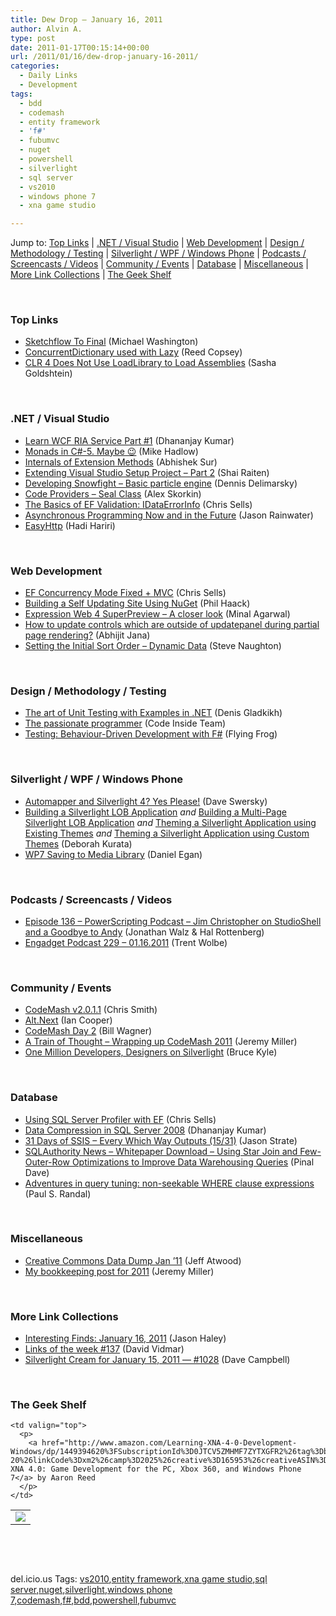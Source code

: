 ```yaml
---
title: Dew Drop – January 16, 2011
author: Alvin A.
type: post
date: 2011-01-17T00:15:14+00:00
url: /2011/01/16/dew-drop-january-16-2011/
categories:
  - Daily Links
  - Development
tags:
  - bdd
  - codemash
  - entity framework
  - 'f#'
  - fubumvc
  - nuget
  - powershell
  - silverlight
  - sql server
  - vs2010
  - windows phone 7
  - xna game studio

---
```

Jump to: [Top Links][1] | [.NET / Visual Studio][2] | [Web Development][3] | [Design / Methodology / Testing][4] | [Silverlight / WPF / Windows Phone][5] | [Podcasts / Screencasts / Videos][6] | [Community / Events][7] | [Database][8] | [Miscellaneous][9] | [More Link Collections][10] | [The Geek Shelf][11] 

&#160;

### <a name="top"></a>Top Links

  * [Sketchflow To Final][12] (Michael Washington)
  * [ConcurrentDictionary used with Lazy][13] (Reed Copsey)
  * [CLR 4 Does Not Use LoadLibrary to Load Assemblies][14] (Sasha Goldshtein)

&#160;

### <a name="dotnet"></a>.NET / Visual Studio

  * [Learn WCF RIA Service Part #1][15] (Dhananjay Kumar)
  * [Monads in C#-5. Maybe 😉][16] (Mike Hadlow)
  * [Internals of Extension Methods][17] (Abhishek Sur)
  * [Extending Visual Studio Setup Project – Part 2][18] (Shai Raiten)
  * [Developing Snowfight – Basic particle engine][19] (Dennis Delimarsky)
  * [Code Providers – Seal Class][20] (Alex Skorkin)
  * [The Basics of EF Validation: IDataErrorInfo][21] (Chris Sells)
  * [Asynchronous Programming Now and in the Future][22] (Jason Rainwater)
  * [EasyHttp][23] (Hadi Hariri)

&#160;

### <a name="web"></a>Web Development

  * [EF Concurrency Mode Fixed + MVC][24] (Chris Sells)
  * [Building a Self Updating Site Using NuGet][25] (Phil Haack)
  * [Expression Web 4 SuperPreview – A closer look][26] (Minal Agarwal)
  * [How to update controls which are outside of updatepanel during partial page rendering?][27] (Abhijit Jana)
  * [Setting the Initial Sort Order – Dynamic Data][28] (Steve Naughton)

&#160;

### <a name="design"></a>Design / Methodology / Testing

  * [The art of Unit Testing with Examples in .NET][29] (Denis Gladkikh)
  * [The passionate programmer][30] (Code Inside Team)
  * [Testing: Behaviour-Driven Development with F#][31] (Flying Frog)

&#160;

### <a name="silverlight"></a>Silverlight / WPF / Windows Phone

  * [Automapper and Silverlight 4? Yes Please!][32] (Dave Swersky)
  * [Building a Silverlight LOB Application][33] _and_ [Building a Multi-Page Silverlight LOB Application][34] _and_ [Theming a Silverlight Application using Existing Themes][35] _and_ [Theming a Silverlight Application using Custom Themes][36] (Deborah Kurata)
  * [WP7 Saving to Media Library][37] (Daniel Egan)

&#160;

### <a name="podcasts"></a>Podcasts / Screencasts / Videos

  * [Episode 136 &#8211; PowerScripting Podcast &#8211; Jim Christopher on StudioShell and a Goodbye to Andy][38] (Jonathan Walz & Hal Rottenberg)
  * [Engadget Podcast 229 &#8211; 01.16.2011][39] (Trent Wolbe)

&#160;

### <a name="events"></a>Community / Events

  * [CodeMash v2.0.1.1][40] (Chris Smith)
  * [Alt.Next][41] (Ian Cooper)
  * [CodeMash Day 2][42] (Bill Wagner)
  * [A Train of Thought – Wrapping up CodeMash 2011][43] (Jeremy Miller)
  * [One Million Developers, Designers on Silverlight][44] (Bruce Kyle)

&#160;

### <a name="db"></a>Database

  * [Using SQL Server Profiler with EF][45] (Chris Sells)
  * [Data Compression in SQL Server 2008][46] (Dhananjay Kumar)
  * [31 Days of SSIS – Every Which Way Outputs (15/31)][47] (Jason Strate)
  * [SQLAuthority News – Whitepaper Download – Using Star Join and Few-Outer-Row Optimizations to Improve Data Warehousing Queries][48] (Pinal Dave)
  * [Adventures in query tuning: non-seekable WHERE clause expressions][49] (Paul S. Randal)

&#160;

### <a name="misc"></a>Miscellaneous

  * [Creative Commons Data Dump Jan ’11][50] (Jeff Atwood)
  * [My bookkeeping post for 2011][51] (Jeremy Miller)

&#160;

### <a name="links"></a>More Link Collections

  * [Interesting Finds: January 16, 2011][52] (Jason Haley)
  * [Links of the week #137][53] (David Vidmar)
  * [Silverlight Cream for January 15, 2011 &#8212; #1028][54] (Dave Campbell)

&#160;

### <a name="shelf"></a>The Geek Shelf

<table border="0" cellspacing="0" cellpadding="0">
  <tr>
    <td>
      <img data-recalc-dims="1" decoding="async" src="https://i0.wp.com/ecx.images-amazon.com/images/I/51wh1rIqbSL._SL160_.jpg?w=660" />
    </td>
    
    <td valign="top">
      <p>
        <a href="http://www.amazon.com/Learning-XNA-4-0-Development-Windows/dp/1449394620%3FSubscriptionId%3D0JTCV5ZMHMF7ZYTXGFR2%26tag%3Dbrdicr-20%26linkCode%3Dxm2%26camp%3D2025%26creative%3D165953%26creativeASIN%3D1449394620">Learning XNA 4.0: Game Development for the PC, Xbox 360, and Windows Phone 7</a> by Aaron Reed
      </p>
    </td>
  </tr>
</table>

&#160;

<div style="padding-bottom: 0px; margin: 0px; padding-left: 0px; padding-right: 0px; display: inline; float: none; padding-top: 0px" id="scid:C16BAC14-9A3D-4c50-9394-FBFEF7A93539:17f6cb61-dad8-49ea-a9ab-3fd62395668a" class="wlWriterEditableSmartContent">
  <!--dotnetkickit-->
</div>

&#160;

<div style="padding-bottom: 0px; margin: 0px; padding-left: 0px; padding-right: 0px; display: inline; float: none; padding-top: 0px" id="scid:0767317B-992E-4b12-91E0-4F059A8CECA8:8f99a1bf-d852-4b74-8546-6543258ab842" class="wlWriterEditableSmartContent">
  del.icio.us Tags: <a href="http://del.icio.us/popular/vs2010" rel="tag">vs2010</a>,<a href="http://del.icio.us/popular/entity+framework" rel="tag">entity framework</a>,<a href="http://del.icio.us/popular/xna+game+studio" rel="tag">xna game studio</a>,<a href="http://del.icio.us/popular/sql+server" rel="tag">sql server</a>,<a href="http://del.icio.us/popular/nuget" rel="tag">nuget</a>,<a href="http://del.icio.us/popular/silverlight" rel="tag">silverlight</a>,<a href="http://del.icio.us/popular/windows+phone+7" rel="tag">windows phone 7</a>,<a href="http://del.icio.us/popular/codemash" rel="tag">codemash</a>,<a href="http://del.icio.us/popular/f%23" rel="tag">f#</a>,<a href="http://del.icio.us/popular/bdd" rel="tag">bdd</a>,<a href="http://del.icio.us/popular/powershell" rel="tag">powershell</a>,<a href="http://del.icio.us/popular/fubumvc" rel="tag">fubumvc</a>
</div>

 [1]: https://morningdew-bpc6g3a0fgaxdxcu.eastus2-01.azurewebsites.net/#top
 [2]: https://morningdew-bpc6g3a0fgaxdxcu.eastus2-01.azurewebsites.net/#dotnet
 [3]: https://morningdew-bpc6g3a0fgaxdxcu.eastus2-01.azurewebsites.net/#web
 [4]: https://morningdew-bpc6g3a0fgaxdxcu.eastus2-01.azurewebsites.net/#design
 [5]: https://morningdew-bpc6g3a0fgaxdxcu.eastus2-01.azurewebsites.net/#silverlight
 [6]: https://morningdew-bpc6g3a0fgaxdxcu.eastus2-01.azurewebsites.net/#podcasts
 [7]: https://morningdew-bpc6g3a0fgaxdxcu.eastus2-01.azurewebsites.net/#events
 [8]: https://morningdew-bpc6g3a0fgaxdxcu.eastus2-01.azurewebsites.net/#db
 [9]: https://morningdew-bpc6g3a0fgaxdxcu.eastus2-01.azurewebsites.net/#misc
 [10]: https://morningdew-bpc6g3a0fgaxdxcu.eastus2-01.azurewebsites.net/#links
 [11]: https://morningdew-bpc6g3a0fgaxdxcu.eastus2-01.azurewebsites.net/#shelf
 [12]: http://openlightgroup.net/Blog/tabid/58/EntryId/158/Sketchflow-To-Final.aspx
 [13]: http://feedproxy.google.com/~r/ReedCopsey/~3/PmMvJsNpJ0M/
 [14]: http://blogs.microsoft.co.il/blogs/sasha/archive/2011/01/16/clr-4-does-not-use-loadlibrary-to-load-assemblies.aspx
 [15]: http://debugmode.net/2011/01/16/learn-wcf-ria-service-part-1/
 [16]: http://feedproxy.google.com/~r/CodeRant/~3/PjsI10hmeUM/monads-in-c-5-maybe.html
 [17]: http://feedproxy.google.com/~r/abhisheksur/WTgI/~3/y3UiP-orho0/internals-of-extension-methods.html
 [18]: http://feedproxy.google.com/~r/ShaiRaiten/~3/zeJHZwmddWM/extending-visual-studio-setup-project-part-2.aspx
 [19]: http://dennisdel.com/?p=569
 [20]: http://www.skorkin.com/2011/01/code-providers-seal-class/
 [21]: http://www.sellsbrothers.com/posts/Details/12700
 [22]: http://attachedwpf.com/blog/2011/01/16/asynchronous-programming-now-and-in-the-future/
 [23]: http://feedproxy.google.com/~r/Devlicious/~3/NIkdpO_ZiT8/easyhttp.aspx
 [24]: http://www.sellsbrothers.com/posts/Details/12699
 [25]: http://feeds.haacked.com/~r/haacked/~3/Z7vDlt5eK7g/building-a-self-updating-site-using-nuget.aspx
 [26]: http://feedproxy.google.com/~r/netCurryRecentArticles/~3/T6e1ZDaevxw/ShowArticle.aspx
 [27]: http://dailydotnettips.com/2011/01/16/how-to-update-controls-which-are-outside-of-updatepanel-during-partial-page-rendering/
 [28]: http://csharpbits.notaclue.net/2011/01/setting-initial-sort-order-dynamic-data.html
 [29]: http://feedproxy.google.com/~r/outcoldman_en/~3/rOjBoJZnei8/267
 [30]: http://code-inside.de/blog-in/2011/01/16/the-passionate-programmer/
 [31]: http://fsharpnews.blogspot.com/2011/01/testing-behaviour-driven-development.html
 [32]: http://daveswersky.com/2011/01/16/automapper-and-silverlight-4-yes-please/
 [33]: http://msmvps.com/blogs/deborahk/archive/2011/01/15/building-a-silverlight-lob-application.aspx
 [34]: http://msmvps.com/blogs/deborahk/archive/2011/01/15/building-a-multi-page-silverlight-lob-application.aspx
 [35]: http://msmvps.com/blogs/deborahk/archive/2011/01/15/theming-a-silverlight-application-using-existing-themes.aspx
 [36]: http://msmvps.com/blogs/deborahk/archive/2011/01/16/theming-a-silverlight-application-using-custom-themes.aspx
 [37]: http://thesociablegeek.com/2011/01/15/wp7-saving-to-media-library/
 [38]: http://feedproxy.google.com/~r/Powerscripting/~3/ClHHXIr5Dy0/episode-136-power-scripting-podcast-jim-christopher-on-studio-shell-and-a-goodbye-to-andy
 [39]: http://www.engadget.com/2011/01/16/engadget-podcast-229-01-16-2011/
 [40]: http://feedproxy.google.com/~r/achrissmith/~3/L52o3TLqoYM/codemash-v2011
 [41]: http://feedproxy.google.com/~r/CodeBetter/~3/vjaCF6qG594/
 [42]: http://feedproxy.google.com/~r/billwagner/~3/2YzL0_4tUf8/CodeMashDay2
 [43]: http://feedproxy.google.com/~r/CodeBetter/~3/A-cF_8BFky8/
 [44]: http://blogs.msdn.com/b/usisvde/archive/2011/01/15/one-million-developers-designers-on-silverlight.aspx
 [45]: http://www.sellsbrothers.com/posts/Details/12698
 [46]: http://debugmode.net/2011/01/16/data-compression-in-sql-server-2008/
 [47]: http://feedproxy.google.com/~r/sqlserverpedia/~3/MzNGxjoRdag/
 [48]: http://blog.sqlauthority.com/2011/01/16/sqlauthority-news-whitepaper-download-using-star-join-and-few-outer-row-optimizations-to-improve-data-warehousing-queries/
 [49]: http://feedproxy.google.com/~r/PaulSRandal/~3/v9A16sV3dlY/post.aspx
 [50]: http://blog.stackoverflow.com/2011/01/creative-commons-data-dump-jan-11/
 [51]: http://feedproxy.google.com/~r/CodeBetter/~3/hLsuUoUt-l4/
 [52]: http://jasonhaley.com/blog/post.aspx?id=119a86df-bf97-4721-b502-f4ee0b589a6e
 [53]: http://feeds.vidmar.net/~r/BiteMyBytes/~3/FkBizkYvb4M/links-of-the-week-137.aspx
 [54]: http://geekswithblogs.net/WynApseTechnicalMusings/archive/2011/01/15/143496.aspx
